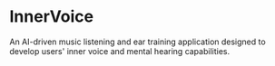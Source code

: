 # InnerVoice
An AI-driven music listening and ear training application designed to develop users' inner voice and mental hearing capabilities.
